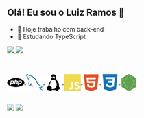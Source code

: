 ## Olá! Eu sou o Luiz Ramos 👋

- 🔭 Hoje trabalho com back-end
- 🌱 Estudando TypeScript

<div>
  <a href="https://github.com/luizramosdev">
  <img height="180em" src=https://github-readme-stats.vercel.app/api?username=luizramosdev&show_icons=true&theme=dark&include_all_commits=true&count_private=true"/>
  <img heigth="180em" src=https://github-readme-stats.vercel.app/api/top-langs?username=luizramosdev&layout=compact&langs_count=16&theme=dark"/>
 </div>
 
 ##
 
 <div style="display: inline_block"><br>
  <img align="center" alt="Luiz-Php" heigth="30" width="40" src="https://raw.githubusercontent.com/devicons/devicon/master/icons/php/php-plain.svg">
  <img align="center" alt="Luiz-Mysql" heigth="30" width="40" src="https://raw.githubusercontent.com/devicons/devicon/master/icons/mysql/mysql-plain.svg">
  <img align="center" alt="Luiz-linux" heigth="30" width="40" src="https://raw.githubusercontent.com/devicons/devicon/master/icons/linux/linux-plain.svg">
  <img align="center" alt="Luiz-Js" heigth="30" width="40" src="https://raw.githubusercontent.com/devicons/devicon/master/icons/javascript/javascript-plain.svg">
  <img align="center" alt="Luiz-Html" heigth="30" width="40" src="https://raw.githubusercontent.com/devicons/devicon/master/icons/html5/html5-plain.svg">
  <img align="center" alt="Luiz-Css" heigth="30" width="40" src="https://raw.githubusercontent.com/devicons/devicon/master/icons/css3/css3-plain.svg">
  <img align="center" alt="Luiz-Node" heigth="30" width="40" src="https://raw.githubusercontent.com/devicons/devicon/master/icons/nodejs/nodejs-plain.svg">
 </div>
  
  ##
  
  <div>
    <a href="https://www.linkedin.com/in/luiz-eduardo-42b03119b/" target="_blank"><img src="https://img.shields.io/badge/-LinkedIn-%230077B5?style=for-the-badge&logo=linkedin&logoColor=white" target="_blank"></a>
    <a href="mailto:luizramosdev@gmail.com"><img src="https://img.shields.io/badge/-Gmail-%233333?style=for-the-badge&logo=gmail&logoColor=white" target="_blank"></a>
 </div>
